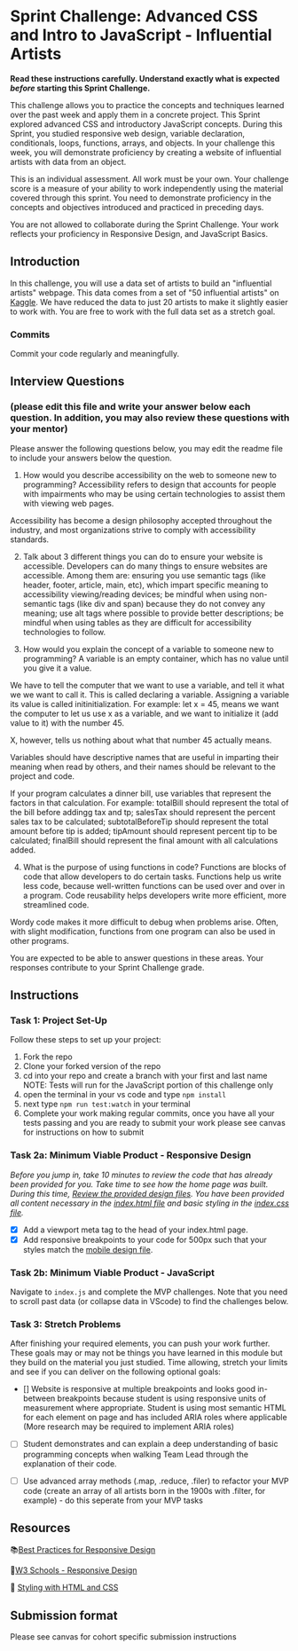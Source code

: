 # Sprint Challenge: Advanced CSS and Intro to JavaScript - Influential Artists

**Read these instructions carefully. Understand exactly what is expected _before_ starting this Sprint Challenge.**

This challenge allows you to practice the concepts and techniques learned over the past week and apply them in a concrete project. This Sprint explored advanced CSS and introductory JavaScript concepts. During this Sprint, you studied responsive web design, variable declaration, conditionals, loops, functions, arrays, and objects. In your challenge this week, you will demonstrate proficiency by creating a website of influential artists with data from an object.

This is an individual assessment. All work must be your own. Your challenge score is a measure of your ability to work independently using the material covered through this sprint. You need to demonstrate proficiency in the concepts and objectives introduced and practiced in preceding days.

You are not allowed to collaborate during the Sprint Challenge. Your work reflects your proficiency in Responsive Design, and JavaScript Basics.


## Introduction

In this challenge, you will use a data set of artists to build an "influential artists" webpage. This data comes from a set of "50 influential artists" on [Kaggle](https://www.kaggle.com/ikarus777/best-artworks-of-all-time). We have reduced the data to just 20 artists to make it slightly easier to work with. You are free to work with the full data set as a stretch goal.

### Commits

Commit your code regularly and meaningfully. 

## Interview Questions
### (please edit this file and write your answer below each question. In addition, you may also review these questions with your mentor)

Please answer the following questions below, you may edit the readme file to include your answers below the question.

1. How would you describe accessibility on the web to someone new to programming?
Accessibility refers to design that accounts for people with impairments who may be using certain technologies to assist them with viewing web pages. 

Accessibility has become a design philosophy accepted throughout the industry, and most organizations strive to comply with accessibility standards.

2. Talk about 3 different things you can do to ensure your website is accessible. 
Developers can do many things to ensure websites are accessible. Among them are: ensuring you use semantic tags (like header, footer, article, main, etc), which impart specific meaning to accessibility viewing/reading devices; be mindful when using non-semantic tags (like div and span) because they do not convey any meaning; use alt tags where possible to provide better descriptions; be mindful when using tables as they are difficult for accessibility technologies to follow.

3. How would you explain the concept of a variable to someone new to programming?
A variable is an empty container, which has no value until you give it a value.

We have to tell the computer that we want to use a variable, and tell it what we we want to call it. This is called declaring a variable. Assigning a variable its value is called initinitialization. For example: let x = 45, means we want the computer to let us use x as a variable, and we want to initialize it (add value to it) with the number 45.

X, however, tells us nothing about what that number 45 actually means.

Variables should have descriptive names that are useful in imparting their meaning when read by others, and their names should be relevant to the project and code. 

If your program calculates a dinner bill, use variables that represent the factors in that calculation. For example: totalBill should represent the total of the bill before addingg tax and tp; salesTax should represent the percent sales tax to be calculated; subtotalBeforeTip should represent the total amount before tip is added; tipAmount should represent percent tip to be calculated; finalBill should represent the final amount with all calculations added.


4. What is the purpose of using functions in code?
Functions are blocks of code that allow developers to do certain tasks. Functions help us write less code, because well-written functions can be used over and over in a program. Code reusability helps developers write more efficient, more streamlined code. 

Wordy code makes it more difficult to debug when problems arise. Often, with slight modification, functions from one program can also be used in other programs.

You are expected to be able to answer questions in these areas. Your responses contribute to your Sprint Challenge grade. 

## Instructions

### Task 1: Project Set-Up

Follow these steps to set up your project:

1. Fork the repo
2. Clone your forked version of the repo
3. cd into your repo and create a branch with your first and last name
NOTE: Tests will run for the JavaScript portion of this challenge only
4. open the terminal in your vs code and type `npm install`
5. next type `npm run test:watch` in your terminal
6. Complete your work making regular commits, once you have all your tests passing and you are ready to submit your work please see canvas for instructions on how to submit

### Task 2a:  Minimum Viable Product - Responsive Design

*Before you jump in, take 10 minutes to review the code that has already been provided for you. Take time to see how the home page was built. During this time, [Review the provided design files](design/). You have been provided all content necessary in the [index.html file](index.html) and basic styling in the [index.css file](css/index.css).*

* [x] Add a viewport meta tag to the head of your index.html page.
* [x] Add responsive breakpoints to your code for 500px such that your styles match the [mobile design file](design/Mobile.png).

### Task 2b: Minimum Viable Product - JavaScript

Navigate to `index.js` and complete the MVP challenges. Note that you need to scroll past data (or collapse data in VScode) to find the challenges below.

### Task 3: Stretch Problems

After finishing your required elements, you can push your work further. These goals may or may not be things you have learned in this module but they build on the material you just studied. Time allowing, stretch your limits and see if you can deliver on the following optional goals:

* [] Website is responsive at multiple breakpoints and looks good in-between breakpoints because student is using responsive units of measurement where appropriate. Student is using most semantic HTML for each element on page and has included ARIA roles where applicable (More research may be required to implement ARIA roles)  

* [ ] Student demonstrates and can explain a deep understanding of basic programming concepts when walking Team Lead through the explanation of their code.
* [ ] Use advanced array methods (.map, .reduce, .filer) to refactor your MVP code (create an array of all artists born in the 1900s with .filter, for example) - do this seperate from your MVP tasks


## Resources

📚[Best Practices for Responsive Design](https://www.browserstack.com/guide/responsive-design-breakpoints)

🤝[W3 Schools - Responsive Design](https://www.w3schools.com/html/html_responsive.asp)

👀 [Styling with HTML and CSS](https://www.w3schools.com/html/html_css.asp)

## Submission format

Please see canvas for cohort specific submission instructions 
